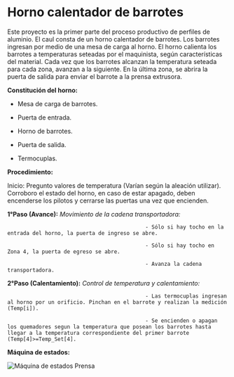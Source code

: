 # Horno calentador de barrotes
Este proyecto es la primer parte del proceso productivo de perfiles de aluminio. El caul consta de un horno calentador de barrotes. Los barrotes ingresan por medio de una mesa de carga al horno. El horno calienta los barrotes a temperaturas seteadas por el maquinista, según características del material. Cada vez que los barrotes alcanzan la temperatura seteada para cada zona, avanzan a la siguiente. En la última zona, se abrira la puerta de salida para enviar el barrote a la prensa extrusora.

__Constitución del horno:__

- Mesa de carga de barrotes.

- Puerta de entrada.

- Horno de barrotes.

- Puerta de salida.

- Termocuplas.

__Procedimiento:__ 

Inicio: Pregunto valores de temperatura (Varían según la aleación utilizar). Corroboro el estado del horno, en caso de estar apagado, deben encenderse los pilotos y cerrarse las puertas una vez que encienden.

__1°Paso (Avance):__ *Movimiento de la cadena transportadora:* 

                                                - Sólo si hay tocho en la entrada del horno, la puerta de ingreso se abre. 
                                                
                                                - Sólo si hay tocho en Zona 4, la puerta de egreso se abre. 
                                                
                                                - Avanza la cadena transportadora.

__2°Paso (Calentamiento):__ *Control de temperatura y calentamiento:*

                                                - Las termocuplas ingresan al horno por un orificio. Pinchan en el barrote y realizan la medición (Temp[i]). 
                                                
                                                - Se encienden o apagan los quemadores segun la temperatura que posean los barrotes hasta llegar a la temperatura correspondiente del primer barrote (Temp[4]>=Temp_Set[4]. 

__Máquina de estados:__

![Máquina de estados Prensa](https://github.com/SanGusTti/Trabajo-Practico-Info-2/assets/129624449/16c2c6b3-143b-4fc6-8f9d-bc01a60f11d9)



